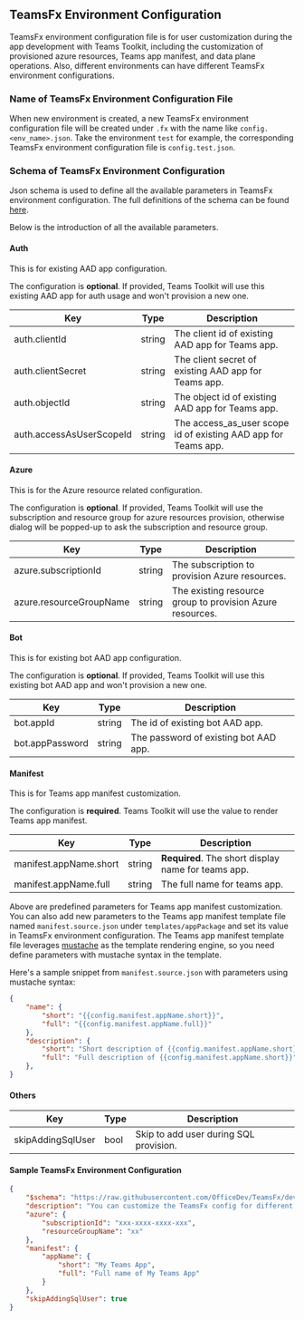 ## TeamsFx Environment Configuration

TeamsFx environment configuration file is for user customization during the app development with Teams Toolkit, including the customization of provisioned azure resources, Teams app manifest, and data plane operations. Also, different environments can have different TeamsFx environment configurations.

### Name of TeamsFx Environment Configuration File

When new environment is created, a new TeamsFx environment configuration file will be created under `.fx` with the name like `config.<env_name>.json`. Take the environment `test` for example, the corresponding TeamsFx environment configuration file is `config.test.json`.

### Schema of TeamsFx Environment Configuration

Json schema is used to define all the available parameters in TeamsFx environment configuration. The full definitions of the schema can be found [here](../../packages/api/src/schemas/envConfig.json).

Below is the introduction of all the available parameters.

#### Auth

This is for existing AAD app configuration. 

The configuration is **optional**. If provided, Teams Toolkit will use this existing AAD app for auth usage and won't provision a new one.

| Key | Type | Description |
| - | - | - |
| auth.clientId | string | The client id of existing AAD app for Teams app. |
| auth.clientSecret | string | The client secret of existing AAD app for Teams app. |
| auth.objectId | string | The object id of existing AAD app for Teams app. |
| auth.accessAsUserScopeId | string | The access_as_user scope id of existing AAD app for Teams app. |

#### Azure

This is for the Azure resource related configuration. 

The configuration is **optional**. If provided, Teams Toolkit will use the subscription and resource group for azure resources provision, otherwise dialog will be popped-up to ask the subscription and resource group.

| Key | Type | Description |
| - | - | - |
| azure.subscriptionId | string | The subscription to provision Azure resources. |
| azure.resourceGroupName | string | The existing resource group to provision Azure resources. |

#### Bot

This is for existing bot AAD app configuration.

The configuration is **optional**. If provided, Teams Toolkit will use this existing bot AAD app and won't provision a new one.

| Key | Type | Description |
| - | - | - |
| bot.appId | string | The id of existing bot AAD app. |
| bot.appPassword | string | The password of existing bot AAD app. |

#### Manifest

This is for Teams app manifest customization.

The configuration is **required**. Teams Toolkit will use the value to render Teams app manifest.

| Key | Type | Description |
| - | - | - |
| manifest.appName.short | string | **Required**. The short display name for teams app. |
| manifest.appName.full | string | The full name for teams app. |

Above are predefined parameters for Teams app manifest customization. You can also add new parameters to the Teams app manifest template file named `manifest.source.json` under `templates/appPackage` and set its value in TeamsFx environment configuration. The Teams app manifest template file leverages [mustache](https://mustache.github.io/) as the template rendering engine, so you need define parameters with mustache syntax in the template.

Here's a sample snippet from `manifest.source.json` with parameters using mustache syntax:

```json
{
    "name": {
        "short": "{{config.manifest.appName.short}}",
        "full": "{{config.manifest.appName.full}}"
    },
    "description": {
        "short": "Short description of {{config.manifest.appName.short}}",
        "full": "Full description of {{config.manifest.appName.short}}"
    },
}
```

#### Others

| Key | Type | Description |
| - | - | - |
| skipAddingSqlUser | bool | Skip to add user during SQL provision. |

#### Sample TeamsFx Environment Configuration

```json
{
    "$schema": "https://raw.githubusercontent.com/OfficeDev/TeamsFx/dev/packages/api/src/schemas/envConfig.json",
    "description": "You can customize the TeamsFx config for different environments. Visit https://aka.ms/teamsfx-config to learn more about this.",
    "azure": {
        "subscriptionId": "xxx-xxxx-xxxx-xxx",
        "resourceGroupName": "xx"
    },
    "manifest": {
        "appName": {
            "short": "My Teams App",
            "full": "Full name of My Teams App"
        }
    },
    "skipAddingSqlUser": true
}
```
